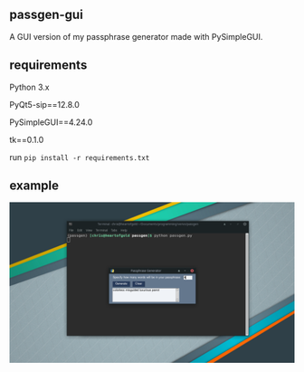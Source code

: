 ## passgen-gui
A GUI version of my passphrase generator made with PySimpleGUI.

## requirements
Python 3.x

PyQt5-sip==12.8.0

PySimpleGUI==4.24.0

tk==0.1.0

run `pip install -r requirements.txt`

## example
![Example of the passgen-GUI running](https://raw.githubusercontent.com/fullfatsoda/projects/master/passgen-gui/example.png)
